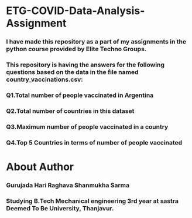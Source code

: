 # ETG-COVID-Data-Analysis-Assignment
### I have made this repository as a part of my assignments in the python course provided by Elite Techno Groups.
### This repository is having the answers for the following questions based on the data in the file named country_vaccinations.csv:
### Q1.Total number of people vaccinated in Argentina
### Q2.Total number of countries in this dataset
### Q3.Maximum number of people vaccinated in a country
### Q4.Top 5 Countries in terms of number of people vaccinated


# About Author





### Gurujada Hari Raghava Shanmukha Sarma
### Studying B.Tech Mechanical engineering 3rd year at sastra Deemed To Be University, Thanjavur.
